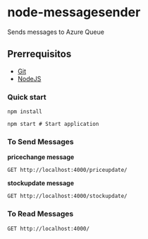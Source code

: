 node-messagesender
================

Sends messages to Azure Queue

## Prerrequisitos

* [Git](http://git-scm.com/)
* [NodeJS](http://nodejs.org/)

### Quick start

```
npm install

npm start # Start application
```

### To Send Messages
**pricechange message**
```
GET http://localhost:4000/priceupdate/
```
**stockupdate message**
```
GET http://localhost:4000/stockupdate/
```

### To Read Messages
```
GET http://localhost:4000/
```

